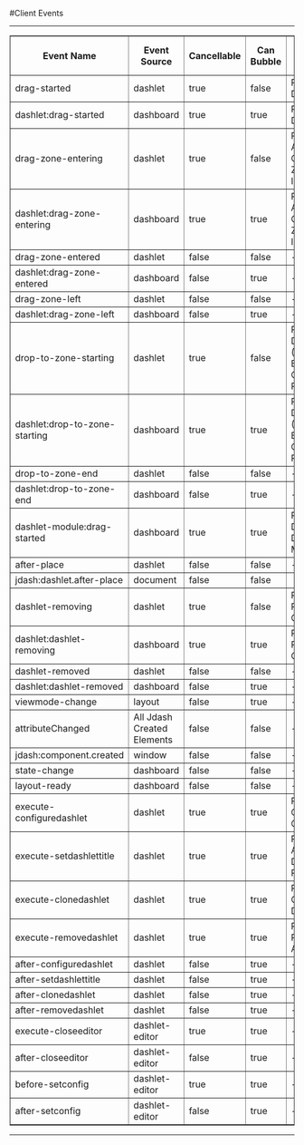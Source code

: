 #Client Events
 
<html>
			<hr>
				<table cellspacing=0 border=1>
                <thead>
                    <tr>
						<th style=min-width:50px>Event Name</td>
						<th style=min-width:50px>Event Source</td>
						<th style=min-width:50px>Cancellable</td>
						<th style=min-width:50px>Can Bubble</td>
						<th style=min-width:50px>Prevent Default Action</td>
					</tr>
                </thead>
				<tbody>
                	<tr>
						<td style=min-width:50px>drag-started</td>
						<td style=min-width:50px>dashlet</td>
						<td style=min-width:50px>true</td>
						<td style=min-width:50px>false</td>
						<td style=min-width:50px>Prevents Dragging</td>
					</tr>
					<tr>
						<td style=min-width:50px>dashlet:drag-started</td>
						<td style=min-width:50px>dashboard</td>
						<td style=min-width:50px>true</td>
						<td style=min-width:50px>true</td>
						<td style=min-width:50px>Prevents Dragging</td>
					</tr>
					<tr>
						<td style=min-width:50px>drag-zone-entering</td>
						<td style=min-width:50px>dashlet</td>
						<td style=min-width:50px>true</td>
						<td style=min-width:50px>false</td>
						<td style=min-width:50px>Prevents Animation Of Drop Zone Indicator</td>
					</tr>
					<tr>
						<td style=min-width:50px>dashlet:drag-zone-entering</td>
						<td style=min-width:50px>dashboard</td>
						<td style=min-width:50px>true</td>
						<td style=min-width:50px>true</td>
						<td style=min-width:50px>Prevents Animation Of Drop Zone Indicator</td>
					</tr>
					<tr>
						<td style=min-width:50px>drag-zone-entered</td>
						<td style=min-width:50px>dashlet</td>
						<td style=min-width:50px>false</td>
						<td style=min-width:50px>false</td>
						<td style=min-width:50px>-</td>
					</tr>
					<tr>
						<td style=min-width:50px>dashlet:drag-zone-entered</td>
						<td style=min-width:50px>dashboard</td>
						<td style=min-width:50px>false</td>
						<td style=min-width:50px>true</td>
						<td style=min-width:50px>-</td>
					</tr>
					<tr>
						<td style=min-width:50px>drag-zone-left</td>
						<td style=min-width:50px>dashlet</td>
						<td style=min-width:50px>false</td>
						<td style=min-width:50px>false</td>
						<td style=min-width:50px>-</td>
					</tr>
					<tr>
						<td style=min-width:50px>dashlet:drag-zone-left</td>
						<td style=min-width:50px>dashboard</td>
						<td style=min-width:50px>false</td>
						<td style=min-width:50px>true</td>
						<td style=min-width:50px>-</td>
					</tr>
					<tr>
						<td style=min-width:50px>drop-to-zone-starting</td>
						<td style=min-width:50px>dashlet</td>
						<td style=min-width:50px>true</td>
						<td style=min-width:50px>false</td>
						<td style=min-width:50px>Prevents Dropping (Reverts Back To Original Position)</td>
					</tr>
					<tr>
						<td style=min-width:50px>dashlet:drop-to-zone-starting</td>
						<td style=min-width:50px>dashboard</td>
						<td style=min-width:50px>true</td>
						<td style=min-width:50px>true</td>
						<td style=min-width:50px>Prevents Dropping (Reverts Back To Original Position)</td>
					</tr>
					<tr>
						<td style=min-width:50px>drop-to-zone-end</td>
						<td style=min-width:50px>dashlet</td>
						<td style=min-width:50px>false</td>
						<td style=min-width:50px>false</td>
						<td style=min-width:50px>-</td>
					</tr>
					<tr>
						<td style=min-width:50px>dashlet:drop-to-zone-end</td>
						<td style=min-width:50px>dashboard</td>
						<td style=min-width:50px>false</td>
						<td style=min-width:50px>true</td>
						<td style=min-width:50px>-</td>
					</tr>
					<tr>
						<td style=min-width:50px>dashlet-module:drag-started</td>
						<td style=min-width:50px>dashboard</td>
						<td style=min-width:50px>true</td>
						<td style=min-width:50px>true</td>
						<td style=min-width:50px>Prevents Dragging of Dashlet Module</td>
					</tr>
					<tr>
						<td style=min-width:50px>after-place</td>
						<td style=min-width:50px>dashlet</td>
						<td style=min-width:50px>false</td>
						<td style=min-width:50px>false</td>
						<td style=min-width:50px>-</td>
					</tr>
					<tr>
						<td style=min-width:50px>jdash:dashlet.after-place</td>
						<td style=min-width:50px>document</td>
						<td style=min-width:50px>false</td>
						<td style=min-width:50px>false</td>
						<td style=min-width:50px></td>
					</tr>
					<tr>
						<td style=min-width:50px>dashlet-removing</td>
						<td style=min-width:50px>dashlet</td>
						<td style=min-width:50px>true</td>
						<td style=min-width:50px>false</td>
						<td style=min-width:50px>Prevents Removing Of Dashlet</td>
					</tr>
					<tr>
						<td style=min-width:50px>dashlet:dashlet-removing</td>
						<td style=min-width:50px>dashboard</td>
						<td style=min-width:50px>true</td>
						<td style=min-width:50px>true</td>
						<td style=min-width:50px>Prevents Removing Of Dashlet</td>
					</tr>
					<tr>
						<td style=min-width:50px>dashlet-removed</td>
						<td style=min-width:50px>dashlet</td>
						<td style=min-width:50px>false</td>
						<td style=min-width:50px>false</td>
						<td style=min-width:50px>-</td>
					</tr>
					<tr>
						<td style=min-width:50px>dashlet:dashlet-removed</td>
						<td style=min-width:50px>dashboard</td>
						<td style=min-width:50px>false</td>
						<td style=min-width:50px>true</td>
						<td style=min-width:50px>-</td>
					</tr>
					<tr>
						<td style=min-width:50px>viewmode-change</td>
						<td style=min-width:50px>layout</td>
						<td style=min-width:50px>false</td>
						<td style=min-width:50px>true</td>
						<td style=min-width:50px>-</td>
					</tr>
					<tr>
						<td style=min-width:50px>attributeChanged</td>
						<td style=min-width:50px>All Jdash Created Elements</td>
						<td style=min-width:50px>false</td>
						<td style=min-width:50px>false</td>
						<td style=min-width:50px>-</td>
					</tr>
					<tr>
						<td style=min-width:50px>jdash:component.created</td>
						<td style=min-width:50px>window</td>
						<td style=min-width:50px>false</td>
						<td style=min-width:50px>false</td>
						<td style=min-width:50px>-</td>
					</tr>
					<tr>
						<td style=min-width:50px>state-change</td>
						<td style=min-width:50px>dashboard</td>
						<td style=min-width:50px>false</td>
						<td style=min-width:50px>false</td>
						<td style=min-width:50px>-</td>
					</tr>
					<tr>
						<td style=min-width:50px>layout-ready</td>
						<td style=min-width:50px>dashboard</td>
						<td style=min-width:50px>false</td>
						<td style=min-width:50px>false</td>
						<td style=min-width:50px>-</td>
					</tr>
					<tr>
						<td style=min-width:50px>execute-configuredashlet</td>
						<td style=min-width:50px>dashlet</td>
						<td style=min-width:50px>true</td>
						<td style=min-width:50px>true</td>
						<td style=min-width:50px>Prevents Opening Configurator</td>
					</tr>
					<tr>
						<td style=min-width:50px>execute-setdashlettitle</td>
						<td style=min-width:50px>dashlet</td>
						<td style=min-width:50px>true</td>
						<td style=min-width:50px>true</td>
						<td style=min-width:50px>Prevents Activating Dashlet Title Prompt</td>
					</tr>
					<tr>
						<td style=min-width:50px>execute-clonedashlet</td>
						<td style=min-width:50px>dashlet</td>
						<td style=min-width:50px>true</td>
						<td style=min-width:50px>true</td>
						<td style=min-width:50px>Prevents Cloning Dashlet</td>
					</tr>
					<tr>
						<td style=min-width:50px>execute-removedashlet</td>
						<td style=min-width:50px>dashlet</td>
						<td style=min-width:50px>true</td>
						<td style=min-width:50px>true</td>
						<td style=min-width:50px>Prevents Removing Action</td>
					</tr>
					<tr>
						<td style=min-width:50px>after-configuredashlet</td>
						<td style=min-width:50px>dashlet</td>
						<td style=min-width:50px>false</td>
						<td style=min-width:50px>true</td>
						<td style=min-width:50px>-</td>
					</tr>
					<tr>
						<td style=min-width:50px>after-setdashlettitle</td>
						<td style=min-width:50px>dashlet</td>
						<td style=min-width:50px>false</td>
						<td style=min-width:50px>true</td>
						<td style=min-width:50px>-</td>
					</tr>
					<tr>
						<td style=min-width:50px>after-clonedashlet</td>
						<td style=min-width:50px>dashlet</td>
						<td style=min-width:50px>false</td>
						<td style=min-width:50px>true</td>
						<td style=min-width:50px>-</td>
					</tr>
					<tr>
						<td style=min-width:50px>after-removedashlet</td>
						<td style=min-width:50px>dashlet</td>
						<td style=min-width:50px>false</td>
						<td style=min-width:50px>true</td>
						<td style=min-width:50px>-</td>
					</tr>
					<tr>
						<td style=min-width:50px>execute-closeeditor</td>
						<td style=min-width:50px>dashlet-editor</td>
						<td style=min-width:50px>true</td>
						<td style=min-width:50px>true</td>
						<td style=min-width:50px>-</td>
					</tr>
					<tr>
						<td style=min-width:50px>after-closeeditor</td>
						<td style=min-width:50px>dashlet-editor</td>
						<td style=min-width:50px>false</td>
						<td style=min-width:50px>true</td>
						<td style=min-width:50px>-</td>
					</tr>
					<tr>
						<td style=min-width:50px>before-setconfig</td>
						<td style=min-width:50px>dashlet-editor</td>
						<td style=min-width:50px>true</td>
						<td style=min-width:50px>true</td>
						<td style=min-width:50px>-</td>
					</tr>
					<tr>
						<td style=min-width:50px>after-setconfig</td>
						<td style=min-width:50px>dashlet-editor</td>
						<td style=min-width:50px>false</td>
						<td style=min-width:50px>true</td>
						<td style=min-width:50px>-</td>
					</tr>
                    </tbody>
				</table>
				<hr> 
</html>